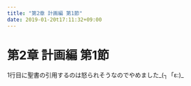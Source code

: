 ```yaml
---
title: "第2章 計画編 第1節"
date: 2019-01-20t17:11:32+09:00
---
```


# 第2章 計画編 第1節
1行目に聖書の引用するのは怒られそうなのでやめました_(┐「ε:)_

